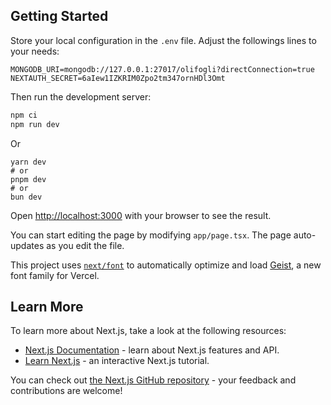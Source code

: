 ## Getting Started

Store your local configuration in the `.env` file. Adjust the followings lines to your needs:

```
MONGODB_URI=mongodb://127.0.0.1:27017/olifogli?directConnection=true
NEXTAUTH_SECRET=6aIew1IZKRIM0Zpo2tm347ornHDl3Omt
```

Then run the development server:

```bash
npm ci
npm run dev
```

Or
```
yarn dev
# or
pnpm dev
# or
bun dev
```

Open [http://localhost:3000](http://localhost:3000) with your browser to see the result.

You can start editing the page by modifying `app/page.tsx`. The page auto-updates as you edit the file.

This project uses [`next/font`](https://nextjs.org/docs/app/building-your-application/optimizing/fonts) to automatically optimize and load [Geist](https://vercel.com/font), a new font family for Vercel.

## Learn More

To learn more about Next.js, take a look at the following resources:

- [Next.js Documentation](https://nextjs.org/docs) - learn about Next.js features and API.
- [Learn Next.js](https://nextjs.org/learn) - an interactive Next.js tutorial.

You can check out [the Next.js GitHub repository](https://github.com/vercel/next.js) - your feedback and contributions are welcome!

